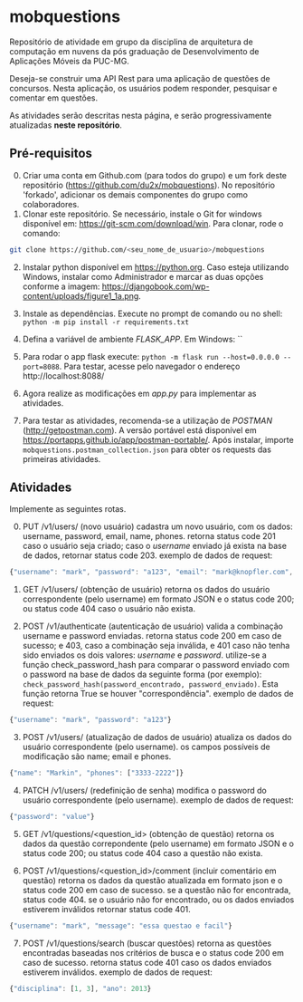 # mobquestions

Repositório de atividade em grupo da disciplina de arquitetura de computação em nuvens da pós graduação de Desenvolvimento de Aplicações Móveis da PUC-MG.

Deseja-se construir uma API Rest para uma aplicação de questões de concursos. Nesta aplicação, 
os usuários podem responder, pesquisar e comentar em questões.

As atividades serão descritas nesta página, e serão progressivamente atualizadas **neste repositório**.


## Pré-requisitos

0. Criar uma conta em Github.com (para todos do grupo) e um fork deste repositório  (https://github.com/du2x/mobquestions). No repositório 'forkado', adicionar os demais componentes do grupo como colaboradores.
1. Clonar este repositório. Se necessário, instale o Git for windows disponível em: https://git-scm.com/download/win. Para clonar, rode o comando: 
```sh
git clone https://github.com/<seu_nome_de_usuario>/mobquestions
```
2. Instalar python disponível em https://python.org. Caso esteja utilizando Windows, instalar como Administrador e marcar as duas opções conforme a imagem: https://djangobook.com/wp-content/uploads/figure1_1a.png. 

3. Instale as dependências. Execute no prompt de comando ou no shell: `python -m pip install -r requirements.txt`

4. Defina a variável de ambiente *FLASK_APP*. Em Windows:
``

5. Para rodar o app flask execute: `python -m flask run --host=0.0.0.0 --port=8088`. Para testar, acesse pelo navegador o endereço http://localhost:8088/

6. Agora realize as modificações em *app.py* para implementar as atividades.

7. Para testar as atividades, recomenda-se a utilização de *POSTMAN* (http://getpostman.com). A versão portável está disponível em https://portapps.github.io/app/postman-portable/. Após instalar, importe `mobquestions.postman_collection.json` para obter os requests das primeiras atividades.



## Atividades

Implemente as seguintes rotas.

0. PUT /v1/users/ (novo usuário)
cadastra um novo usuário, com os dados: username, password, email, name, phones.
retorna status code 201 caso o usuário seja criado; caso o 
*username* enviado já exista na base de dados, retornar status code 203.
exemplo de dados de request: 
```javascript
{"username": "mark", "password": "a123", "email": "mark@knopfler.com", "name": "Mark", "phones": ["3333-2222", "2222-3333"]}
```

1. GET /v1/users/<username>  (obtenção de usuário)
retorna os dados do usuário correspondente (pelo username) em formato JSON e o status code 200; ou status code 404 caso o usuário não exista.

2. POST /v1/authenticate (autenticação de usuário)
valida a combinação username e password enviadas.
retorna status code 200 em caso de sucesso; e 403, caso a combinação seja inválida, e 401 caso não tenha sido enviados os dois valores: *username* e *password*.
utilize-se a função check_password_hash para comparar o password enviado com o password na base de dados da seguinte forma (por exemplo): `check_password_hash(password_encontrado, password_enviado)`. Esta função retorna True se houver "correspondência".
exemplo de dados de request: 
```javascript
{"username": "mark", "password": "a123"}
```

3. POST /v1/users/<username> (atualização de dados de usuário)
atualiza os dados do usuário correspondente (pelo username). os campos possíveis de modificação são name; email e phones.
```javascript
{"name": "Markin", "phones": ["3333-2222"]}
```

4. PATCH /v1/users/<username> (redefinição de senha)
modifica o password do usuário correspondente (pelo username). 
exemplo de dados de request: 
```javascript
{"password": "value"}
```

5. GET /v1/questions/<question_id> (obtenção de questão)
retorna os dados da questão correpondente (pelo username) em formato JSON e o status code 200; ou status code 404 caso a questão não exista.


6. POST /v1/questions/<question_id>/comment (incluir comentário em questão)
retorna os dados da questão atualizada em formato json e o status code 200 em caso de sucesso.
se a questão não for encontrada, status code 404. se o usuário não for encontrado, ou os dados enviados estiverem inválidos retornar status code 401.
```javascript
{"username": "mark", "message": "essa questao e facil"}
```

7. POST /v1/questions/search (buscar questões)
retorna as questões encontradas baseadas nos critérios de busca e o status code 200 em caso de sucesso. retorna status code 401 caso os dados enviados estiverem inválidos.
exemplo de dados de request: 
```javascript
{"disciplina": [1, 3], "ano": 2013}
```
